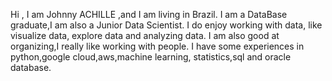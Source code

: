 Hi , I am Johnny ACHILLE ,and I am living in Brazil. I am a DataBase graduate,I am also a Junior Data Scientist.
I do enjoy working with data, like visualize data, explore data and analyzing data.
I am also good at organizing,I really like working with people.
I have some experiences in python,google cloud,aws,machine learning, statistics,sql  and oracle database. 

<div>
  <link rel="stylesheet" href="https://cdn.jsdelivr.net/gh/devicons/devicon@v2.14.0/devicon.min.css">

</div>
